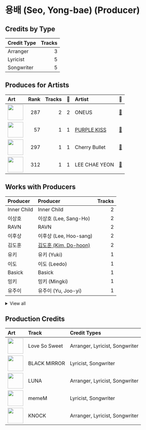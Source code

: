 # 용배 (Seo, Yong-bae) (Producer)

## Credits by Type

| Credit Type | Tracks |
|:---|---:|
| Arranger | 3 |
| Lyricist | 5 |
| Songwriter | 5 |

## Produces for Artists

| Art | Rank | Tracks | 💚 | Artist | 🔗 |
|:---|---:|---:|---:|:---|:---|
| <img src="https://i.scdn.co/image/ab6761610000e5eb8162ce227fb3f8159822aab0" alt="" width="50" /> | 287 | 2 | 2 | ONEUS | [🔗](https://open.spotify.com/artist/3CVYSpM7nfHFG5qCTW7Ht9) |
| <img src="https://i.scdn.co/image/ab6761610000e5eb0a49e2caa8d0ce8e26f60eed" alt="" width="50" /> | 57 | 1 | 1 | [PURPLE KISS](../../artists/purple_kiss/overview.md) | [🔗](https://open.spotify.com/artist/62T5PGHWJ9sxP2SJq20IHq) |
| <img src="https://i.scdn.co/image/ab6761610000e5eb7415221d0cb40f21f8e4c5f4" alt="" width="50" /> | 297 | 1 | 1 | Cherry Bullet | [🔗](https://open.spotify.com/artist/3IJCdgkBZbieocLZ4e94GZ) |
| <img src="https://i.scdn.co/image/ab6761610000e5eb7b1d9cb7a7c8f11a5a4a528d" alt="" width="50" /> | 312 | 1 | 1 | LEE CHAE YEON | [🔗](https://open.spotify.com/artist/2nkZR6LwPxaAVtaVitNIPT) |

## Works with Producers

| Producer | Producer | Tracks |
|:---|:---|---:|
| Inner Child | Inner Child | 2 |
| 이상호 | 이상호 (Lee, Sang-Ho) | 2 |
| RAVN | RAVN | 2 |
| 이후상 | 이후상 (Lee, Hoo-sang) | 2 |
| 김도훈 | [김도훈 (Kim, Do-hoon)](../김도훈_(kim,_do-hoon)/overview.md) | 2 |
| 유키 | 유키 (Yuki) | 1 |
| 이도 | 이도 (Leedo) | 1 |
| Basick | Basick | 1 |
| 밍키 | 밍키 (Mingki) | 1 |
| 유주이 | 유주이 (Yu, Joo-yi) | 1 |


<details>
<summary>View all</summary>

| Producer | Producer | Tracks |
|:---|:---|---:|
| 강지원 | [강지원 (Kang, Jiwon)](../강지원_(kang,_jiwon)/overview.md) | 1 |

</details>


## Production Credits

| Art | Track | Credit Types |
|:---|:---|:---|
| <img src="https://i.scdn.co/image/ab67616d0000b273b0f7fd5522eff959055b20d8" alt="" width="50" /> | Love So Sweet | Arranger, Lyricist, Songwriter |
| <img src="https://i.scdn.co/image/ab67616d0000b27395e1a12145290ca7d783eb1d" alt="" width="50" /> | BLACK MIRROR | Lyricist, Songwriter |
| <img src="https://i.scdn.co/image/ab67616d0000b2732325e0aa6cad94d104ea055e" alt="" width="50" /> | LUNA | Arranger, Lyricist, Songwriter |
| <img src="https://i.scdn.co/image/ab67616d0000b27346c28fd13126fd9428625411" alt="" width="50" /> | memeM | Lyricist, Songwriter |
| <img src="https://i.scdn.co/image/ab67616d0000b273d894e16b750b7ade58c1977f" alt="" width="50" /> | KNOCK | Arranger, Lyricist, Songwriter |